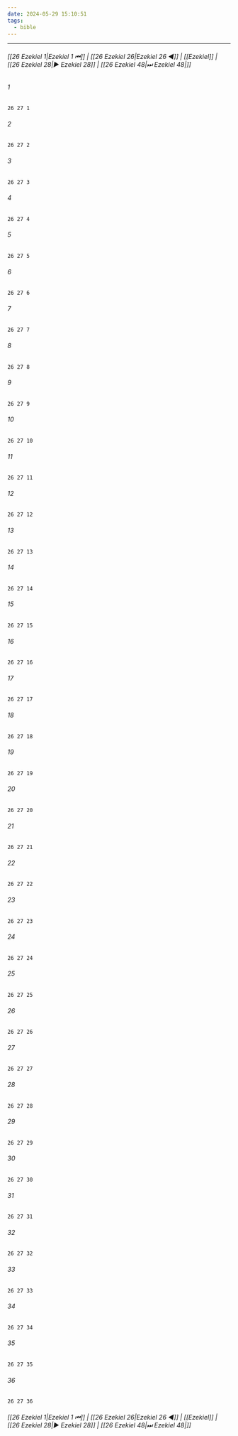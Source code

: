 ```yaml
---
date: 2024-05-29 15:10:51
tags:
  - bible
---
```

___

###### [[26 Ezekiel 1|Ezekiel 1 ⏮]] | [[26 Ezekiel 26|Ezekiel 26 ◀]] | [[Ezekiel]] | [[26 Ezekiel 28|▶ Ezekiel 28]] | [[26 Ezekiel 48|⏭ Ezekiel 48|]]

###### 1
``` verse
26 27 1 
```
###### 2
``` verse
26 27 2 
```
###### 3
``` verse
26 27 3 
```
###### 4
``` verse
26 27 4 
```
###### 5
``` verse
26 27 5 
```
###### 6
``` verse
26 27 6 
```
###### 7
``` verse
26 27 7 
```
###### 8
``` verse
26 27 8 
```
###### 9
``` verse
26 27 9 
```
###### 10
``` verse
26 27 10 
```
###### 11
``` verse
26 27 11 
```
###### 12
``` verse
26 27 12 
```
###### 13
``` verse
26 27 13 
```
###### 14
``` verse
26 27 14 
```
###### 15
``` verse
26 27 15 
```
###### 16
``` verse
26 27 16 
```
###### 17
``` verse
26 27 17 
```
###### 18
``` verse
26 27 18 
```
###### 19
``` verse
26 27 19 
```
###### 20
``` verse
26 27 20 
```
###### 21
``` verse
26 27 21 
```
###### 22
``` verse
26 27 22 
```
###### 23
``` verse
26 27 23 
```
###### 24
``` verse
26 27 24 
```
###### 25
``` verse
26 27 25 
```
###### 26
``` verse
26 27 26 
```
###### 27
``` verse
26 27 27 
```
###### 28
``` verse
26 27 28 
```
###### 29
``` verse
26 27 29 
```
###### 30
``` verse
26 27 30 
```
###### 31
``` verse
26 27 31 
```
###### 32
``` verse
26 27 32 
```
###### 33
``` verse
26 27 33 
```
###### 34
``` verse
26 27 34 
```
###### 35
``` verse
26 27 35 
```
###### 36
``` verse
26 27 36 
```

###### [[26 Ezekiel 1|Ezekiel 1 ⏮]] | [[26 Ezekiel 26|Ezekiel 26 ◀]] | [[Ezekiel]] | [[26 Ezekiel 28|▶ Ezekiel 28]] | [[26 Ezekiel 48|⏭ Ezekiel 48|]]

